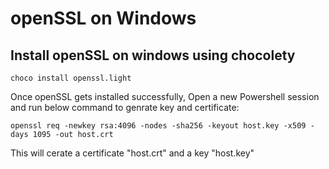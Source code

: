 # openSSL on Windows

## Install openSSL on windows using chocolety

`choco install openssl.light`

Once openSSL gets installed successfully, Open a new Powershell session and run below command 
to genrate key and certificate:

`openssl req -newkey rsa:4096 -nodes -sha256 -keyout host.key -x509 -days 1095 -out host.crt`

This will cerate a certificate "host.crt" and a key "host.key"
